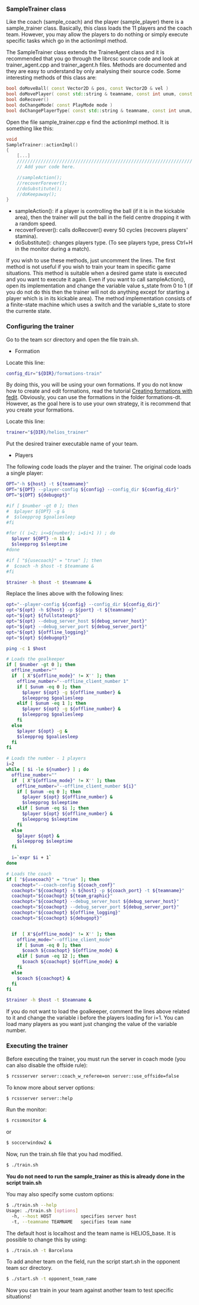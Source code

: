  

### SampleTrainer class

Like the coach (sample_coach) and the player (sample_player) there is a sample_trainer class. Basically, this class loads the 11 players and the coach team. However, you may allow the players to do nothing or simply execute specific tasks which go in the actionImpl method.

The SampleTrainer class extends the TrainerAgent class and it is recommended that you go through the librcsc source code and look at trainer_agent.cpp and trainer_agent.h files. Methods are documented and they are easy to understand by only analysing their source code. Some interesting methods of this class are:

```cpp
bool doMoveBall( const Vector2D & pos, const Vector2D & vel )
bool doMovePlayer( const std::string & teamname, const int unum, const Vector2D & pos )
bool doRecover()
bool doChangeMode( const PlayMode mode )
bool doChangePlayerType( const std::string & teamname, const int unum, const int type )
```

Open the file sample_trainer.cpp e find the actionImpl method. It is something like this:

```cpp
void
SampleTrainer::actionImpl()
{
    [...]
    //////////////////////////////////////////////////////////////////
    // Add your code here.

    //sampleAction();
    //recoverForever();
    //doSubstitute();
    //doKeepaway();
}
```

- sampleAction(): if a player is controlling the ball (if it is in the kickable area), then the trainer will put the ball in the field centre dropping it with a random speed.
- recoverForever(): calls doRecover() every 50 cycles (recovers players' stamina).
- doSubstitute(): changes players type. (To see players type, press Ctrl+H in the monitor during a match).

If you wish to use these methods, just uncomment the lines. The first method is not useful if you wish to train your team in specific game situations. This method is suitable when a desired game state is executed and you want to execute it again.
Even if you want to call sampleAction(), open its implementation and change the variable value s_state from 0 to 1 (if you do not do this then the trainer will not do anything except for starting a player which is in its kickable area).
The method implementation consists of a finite-state machine which uses a switch and the variable s_state to store the currente state.

### Configuring the trainer

Go to the team scr directory and open the file train.sh.

- Formation

Locate this line:
```bash
config_dir="${DIR}/formations-train"
```

By doing this, you will be using your own formations. If you do not know how to create and edit formations, read the tutorial [Creating formations with fedit](https://github.com/RoboCup2D/tutorial/blob/master/sections/formations-with-fedit.md).
Obviously, you can use the formations in the folder formations-dt. However, as the goal here is to use your own strategy, it is recommend that you create your formations.

Locate this line:
```bash
trainer="${DIR}/helios_trainer"
```
Put the desired trainer executable name of your team.

- Players

The following code loads the player and the trainer. The original code loads a single player:
```bash
OPT="-h ${host} -t ${teamname}"
OPT="${OPT} --player-config ${config} --config_dir ${config_dir}"
OPT="${OPT} ${debugopt}"

#if [ $number -gt 0 ]; then
#  $player ${OPT} -g &
#  $sleepprog $goaliesleep
#fi

#for (( i=2; i<=${number}; i=$i+1 )) ; do
  $player ${OPT} -n 11 &
  $sleepprog $sleeptime
#done

#if [ "${usecoach}" = "true" ]; then
#  $coach -h $host -t $teamname &
#fi

$trainer -h $host -t $teamname &
```
Replace the lines above with the following lines:

```bash
opt="--player-config ${config} --config_dir ${config_dir}"
opt="${opt} -h ${host} -p ${port} -t ${teamname}"
opt="${opt} ${fullstateopt}"
opt="${opt} --debug_server_host ${debug_server_host}"
opt="${opt} --debug_server_port ${debug_server_port}"
opt="${opt} ${offline_logging}"
opt="${opt} ${debugopt}"

ping -c 1 $host

# Loads the goalkeeper
if [ $number -gt 0 ]; then
  offline_number=""
  if  [ X"${offline_mode}" != X'' ]; then
    offline_number="--offline_client_number 1"
    if [ $unum -eq 0 ]; then
      $player ${opt} -g ${offline_number} &
      $sleepprog $goaliesleep
    elif [ $unum -eq 1 ]; then
      $player ${opt} -g ${offline_number} &
      $sleepprog $goaliesleep
    fi
  else
    $player ${opt} -g &
    $sleepprog $goaliesleep
  fi
fi

# Loads the number - 1 players 
i=2
while [ $i -le ${number} ] ; do
  offline_number=""
  if  [ X"${offline_mode}" != X'' ]; then
    offline_number="--offline_client_number ${i}"
    if [ $unum -eq 0 ]; then
      $player ${opt} ${offline_number} &
      $sleepprog $sleeptime
    elif [ $unum -eq $i ]; then
      $player ${opt} ${offline_number} &
      $sleepprog $sleeptime
    fi
  else
    $player ${opt} &
    $sleepprog $sleeptime
  fi

  i=`expr $i + 1`
done

# Loads the coach
if [ "${usecoach}" = "true" ]; then
  coachopt="--coach-config ${coach_conf}"
  coachopt="${coachopt} -h ${host} -p ${coach_port} -t ${teamname}"
  coachopt="${coachopt} ${team_graphic}"
  coachopt="${coachopt} --debug_server_host ${debug_server_host}"
  coachopt="${coachopt} --debug_server_port ${debug_server_port}"
  coachopt="${coachopt} ${offline_logging}"
  coachopt="${coachopt} ${debugopt}"


  if  [ X"${offline_mode}" != X'' ]; then
    offline_mode="--offline_client_mode"
    if [ $unum -eq 0 ]; then
      $coach ${coachopt} ${offline_mode} &
    elif [ $unum -eq 12 ]; then
      $coach ${coachopt} ${offline_mode} &
    fi
  else
    $coach ${coachopt} &
  fi
fi

$trainer -h $host -t $teamname &
```
If you do not want to load the goalkeeper, comment the lines above related to it and change the variable i before the players loading for i=1.
You can load many players as you want just changing the value of the variable number.

### Executing the trainer

Before executing the trainer, you must run the server in coach mode (you can also disable the offside rule):

```bash
$ rcssserver server::coach_w_referee=on server::use_offside=false
```

To know more about server options:
```bash
$ rcssserver server::help
```

Run the monitor:
```bash
$ rcssmonitor &
```
or
```bash
$ soccerwindow2 & 
```
Now, run the train.sh file that you had modified.
```bash
$ ./train.sh
```
**You do not need to run the sample_trainer as this is already done in the script train.sh**

You may also specify some custom options:
```bash
$ ./train.sh --help
Usage: ./train.sh [options]
  -h, --host HOST           specifies server host
  -t, --teamname TEAMNAME   specifies team name
```
The default host is localhost and the team name is HELIOS_base. It is possible to change this by using:
```bash
$ ./train.sh -t Barcelona
```
To add anoher team on the field, run the script start.sh in the opponent team scr directory.
```bash
$ ./start.sh -t opponent_team_name
```

Now you can train in your team against another team to test specific situations!
